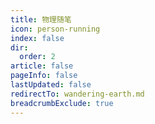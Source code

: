 ```yaml
---
title: 物理随笔
icon: person-running
index: false
dir:
  order: 2
article: false
pageInfo: false
lastUpdated: false
redirectTo: wandering-earth.md
breadcrumbExclude: true
---
```


<Catalog></Catalog>